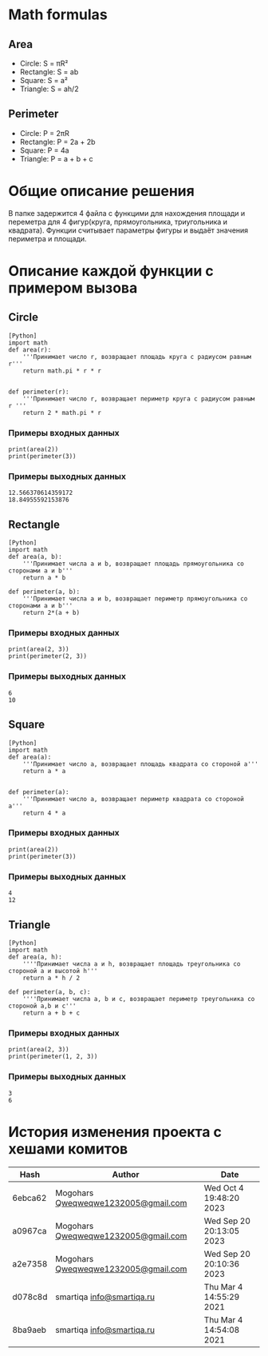 # Math formulas
## Area
- Circle: S = πR²
- Rectangle: S = ab
- Square: S = a²
- Triangle: S = ah/2
## Perimeter
- Circle: P = 2πR
- Rectangle: P = 2a + 2b
- Square: P = 4a
- Triangle: P = a + b + c

# Общие описание решения 
В папке задержится 4 файла с функцими для нахождения площади и переметра для 4 фигур(круга, прямоугольника, триугольника и квадрата). Функции считывает параметры фигуры и выдаёт значения периметра и площади.


# Описание каждой функции с примером вызова

## Circle
```nginx
[Python]
import math
def area(r):
    '''Принимает число r, возвращает площадь круга с радиусом равным r'''
    return math.pi * r * r


def perimeter(r):
    '''Принимает число r, возвращает периметр круга с радиусом равным r '''
    return 2 * math.pi * r
```
### Примеры входных данных
```nginx
print(area(2))
print(perimeter(3))
```

### Примеры выходных данных
```nginx
12.566370614359172 
18.84955592153876
```

## Rectangle
```nginx
[Python]
import math
def area(a, b): 
    '''Принимает числа a и b, возвращает площадь прямоугольника со сторонами a и b'''
    return a * b 

def perimeter(a, b):
    '''Принимает числа a и b, возвращает периметр прямоугольника со сторонами a и b''' 
    return 2*(a + b)

```
### Примеры входных данных 
```nginx
print(area(2, 3))
print(perimeter(2, 3))
```

### Примеры выходных данных
```nginx
6
10
```

## Square
```nginx
[Python]
import math
def area(a):
    '''Принимает число a, возвращает площадь квадрата со стороной a'''
    return a * a


def perimeter(a):
    '''Принимает число a, возвращает периметр квадрата со стороной a'''
    return 4 * a

```
### Примеры входных данных 
```nginx
print(area(2))
print(perimeter(3))
```
### Примеры выходных данных
```nginx
4
12
```

## Triangle

```nginx
[Python]
import math
def area(a, h):
    ''''Принимает числа a и h, возвращает площадь треугольника cо стороной a и высотой h'''
    return a * h / 2 

def perimeter(a, b, c):
    ''''Принимает числа a, b и c, возвращает периметр треугольника cо стороной a,b и c'''
    return a + b + c
```
### Примеры входных данных
```nginx
print(area(2, 3))
print(perimeter(1, 2, 3))
```

### Примеры выходных данных
```nginx
3
6
```

# История изменения проекта с хешами комитов
| Hash | Author  | Date  |
|--------|-------|-------|
| 6ebca62 |  Mogohars <Qweqweqwe1232005@gmail.com>|Wed Oct 4 19:48:20 2023|
| a0967ca |  Mogohars <Qweqweqwe1232005@gmail.com>|Wed Sep 20 20:13:05 2023|
| a2e7358 | Mogohars <Qweqweqwe1232005@gmail.com>|  Wed Sep 20 20:10:36 2023|
| d078c8d | smartiqa <info@smartiqa.ru>|  Thu Mar 4 14:55:29 2021 |
| 8ba9aeb | smartiqa <info@smartiqa.ru> |  Thu Mar 4 14:54:08 2021 |

